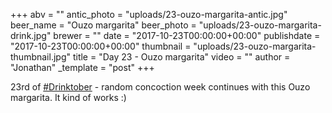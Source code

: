 +++
abv = ""
antic_photo = "uploads/23-ouzo-margarita-antic.jpg"
beer_name = "Ouzo margarita"
beer_photo = "uploads/23-ouzo-margarita-drink.jpg"
brewer = ""
date = "2017-10-23T00:00:00+00:00"
publishdate = "2017-10-23T00:00:00+00:00"
thumbnail = "uploads/23-ouzo-margarita-thumbnail.jpg"
title = "Day 23 - Ouzo margarita"
video = ""
author = "Jonathan"
_template = "post"
+++

23rd of [#Drinktober](https://www.facebook.com/hashtag/drinktober?epa=HASHTAG) - random concoction week continues with this Ouzo margarita. It kind of works :)
